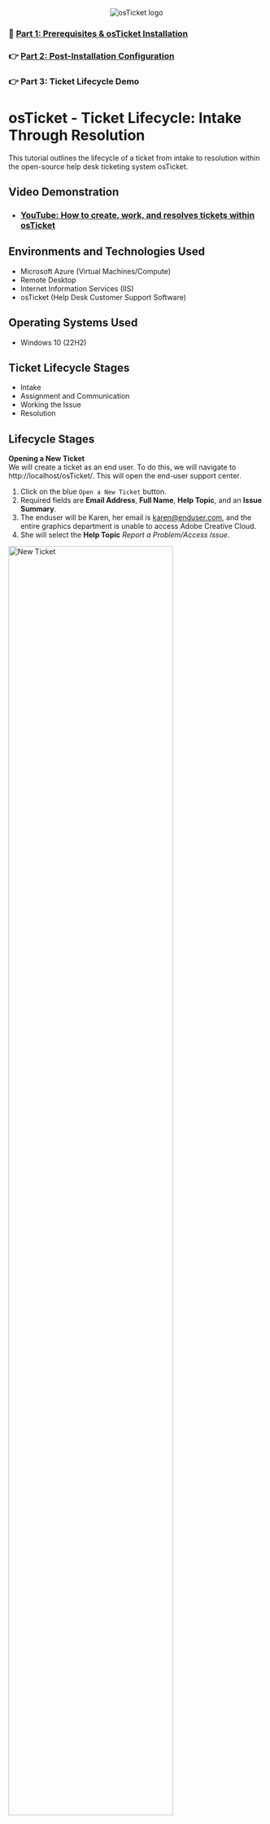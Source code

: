 <p align="center">
<img src="https://i.imgur.com/Clzj7Xs.png" alt="osTicket logo"/>
</p>

### 📍 [Part 1: Prerequisites & osTicket Installation](https://github.com/derickayala25/osticket-prereqs)
### 👉 [Part 2: Post-Installation Configuration](https://github.com/derickayala25/post-install-config)
### 👉 Part 3: Ticket Lifecycle Demo

</div>





<h1>osTicket - Ticket Lifecycle: Intake Through Resolution</h1>
This tutorial outlines the lifecycle of a ticket from intake to resolution within the open-source help desk ticketing system osTicket.<br />


<h2>Video Demonstration</h2>

- ### [YouTube: How to create, work, and resolves tickets within osTicket](https://www.youtube.com)

<h2>Environments and Technologies Used</h2>

- Microsoft Azure (Virtual Machines/Compute)
- Remote Desktop
- Internet Information Services (IIS)
- osTicket (Help Desk Customer Support Software)

<h2>Operating Systems Used </h2>

- Windows 10</b> (22H2)

<h2>Ticket Lifecycle Stages</h2>

- Intake
- Assignment and Communication
- Working the Issue
- Resolution

<h2>Lifecycle Stages</h2>

<b>Opening a New Ticket</b></br>
We will create a ticket as an end user. To do this, we will navigate to http://localhost/osTicket/. This will open the end-user support center.

1. Click on the blue `Open a New Ticket` button.
2. Required fields are <b>Email Address</b>, <b>Full Name</b>, <b>Help Topic</b>, and an <b>Issue Summary</b>.
3. The enduser will be Karen, her email is karen@enduser.com, and the entire graphics department is unable to access Adobe Creative Cloud.
4. She will select the <b>Help Topic</b> <em>Report a Problem/Access Issue</em>.

<p>
<img src="https://github.com/user-attachments/assets/83e89bae-71ef-47e8-9bbb-735668d9a912" height="80%" width="80%" alt="New Ticket"/>
</p>

5. Once the information has been entered Karen will click the `Create Ticket` button and will receive a confirmation message.

<p>
<img src="https://github.com/user-attachments/assets/9ea1afb4-7b18-417c-8afc-1e6a53aee7a2" height="80%" width="80%" alt="New Ticket"/>
</p>

<b>Signing in as Administrator</b></br>
The administrator will sign it to osTicket using this link http://localhost/osTicket/scp/login.php. Karen's request will, by default, be</br>
directed to the <b>Support</b> department, which the administrator is a part of.

<p>
<img src="https://github.com/user-attachments/assets/0f120974-1e52-4921-b8ad-fe2bf5e2eb28" height="80%" width="80%" alt="Admin Open Tickets"/>
</p>


<b>Assigning the ticket to an Agent</b></br>
The administrator will assign Karen's ticket to John.
1. From the <b>Agent Panel</b> the Admin will open the ticket.
2. After reading the request, he will adjust, if necessary, the <b>Priority</b>, <b>SLA Plan</b>, <b>Assigned To</b> and <b>Department</b>.
3. This request will be updated to an <b>Emergency</b> and the <b>SLA Plan</b> will be updated to <em>Sev-A</em>.
4. Once that's done, the ticket will be assigned to John as he's part of the <b>In-House Systems</b> team that handles these requests.

<p>
<img src="https://github.com/user-attachments/assets/9b6f5f19-3c97-48f2-96e5-94118b579cde" height="80%" width="80%" alt="Admin Open Tickets"/>
</p>

<b>Working the ticket as the Agent</b></br>
John will receive the ticket in his queue.</br>

<p>
<img src="https://github.com/user-attachments/assets/e2cf91d9-5761-4503-bc12-4f88de7d991b" height="80%" width="80%" alt="Admin Open Tickets"/>
</p>

After he takes inventory of the ticket details he can start looking for a resolution. He may post a reply to Karen detailing next steps or start looking for a resolution to the issue. John finds that a recent update has bugs that don't allow Adobe Creative
Suite to run. He rolls back the update and emails Karen, asking her if Adobe is working now.



![image](https://github.com/user-attachments/assets/a5cfd883-e08e-47c6-b2bf-69d6800d226b)


<b>Closing out the ticket</b></br>
Karen responds that everything's working correctly. John confirms receipt of the message and proceeds to close the ticket. In order to do this, he will change the <b>Ticket Status</b> from `Open (current)` to `Closed`. Then
he will click on the orange `Post Reply` button.

<p>
<img src="https://github.com/user-attachments/assets/278fddc1-5826-47ab-aa5c-ecec055668bf" height="80%" width="80%" alt="Admin Open Tickets"/>
</p>

<b>Ticket queue after closing out the request</b></br>
After posting the reply to Karen, osTicket will take you to the Open Tickets queue. Karen's request has been archived.

<p>
<img src="https://github.com/user-attachments/assets/93901f4b-019a-4ff0-8fb8-e936dfc73a95" height="80%" width="80%" alt="Admin Open Tickets"/>
</p>

Now, even though John closed the ticket, since the ticket was not transfered from the Support department to SysAdmins, he will not see it in his Closed tickets queue. 

<p>
<img src="https://github.com/user-attachments/assets/f57192be-1e08-425e-bcd1-9d5bba203ebf" height="80%" width="80%" alt="Admin Open Tickets"/>
</p>


Joe, however, will be able to see it and see that it was closed by John.

<p>
<img src="https://github.com/user-attachments/assets/012464ed-7f3e-45f9-8184-b95a68f9d6f2" height="80%" width="80%" alt="Admin Open Tickets"/>
</p>


1. Click on the blue `Open a New Ticket` button.
2. Required fields are <b>Email Address</b>, <b>Full Name</b>, <b>Help Topic</b>, and an <b>Issue Summary</b>.
3. The enduser will be Karen, her email is karen@enduser.com, and the entire graphics department is unable to access Adobe Creative Cloud.
4. She will select the <b>Help Topic</b> <em>Report a Problem/Access Issue</em>.











<p align="center">
  <a href="https://github.com/drewmarsh/osTicket-ticket-lifecycle-demo">
    <img src="/images/osticket-banner.png" width="598" alt="Banner">
  </a>
</p>

<div align="center">

### 👉 [Part 1: Prerequisites & osTicket Installation](https://github.com/drewmarsh/osTicket-installation)
### 👉 [Part 2: Post-Installation Configuration](https://github.com/drewmarsh/osTicket-post-install-configuration)
### 📍 Part 3: Ticket Lifecycle Demo

</div>

# 🧠 Technologies Used
- osTicket (Help Desk Ticketing System)
- Microsoft Azure (Cloud Computing)
- Remote Desktop
- Windows 10 Professional x64 22H2

# 📝 Ticket Lifecycle Stages
- Intake
- Assignment & Communication
- Working the Issue
- Resolution

# ♻️ Ticket Lifecycle Examples: From Intake to Resolution

### 📩 Intake
1. Navigate to `localhost/osTicket/index.php` and click the blue `Open a New Ticket` button.

<img src="/images/open-new-ticket.png" alt="Open New Ticket">

2. Proceed to fill out the following fields with the relevant ticket information:
    - **Email Address**: The email address of whoever is submitting the ticket
    - **Full Name**: The full name of whoever is submitting the ticket
    - **Help Topic**: Click on the drop-down menu and select the issue that best fits with the issue in which the ticket is regarding
    - **Issue Summary** In the first field, enter a brief title for the issue and then proceed to the second field where a more detailed description is optional but recommended

In the end-user-created ticket example below, `Jane Doe` (best reached at `jane.doe1999@gmail.com` or `999-999-9999`) is submitting a ticket regarding her trouble to access online mobile banking.

<img src="/images/end-user-ticket.png" alt="End User Ticket">

### 💬 Assignment & Communication
1. Navigate to `localhost/osTicket/scp/login.php` and enter the credentials for the administrator that will assign an Agent to work on the ticket created during Intake.

<img src="/images/admin-credentials.jpg" alt="Admin Credentials">

2. Navigate to `Tickets` > ` Open` and then open the ticket by clicking the ticket number under the **Ticket** column.

<img src="/images/open_ticket_as_admin.png" alt="Open Ticket as Admin">

3. From here, set the **Priority**, **Assign Department**, **Assigned To**, and the **SLA Plan** values for this ticket.

In the example below, the admin first clicks on the greyed out `— Unassigned —` text that's located to the right of **Assigned To**. Then, the admin designates `Luke Skywalker` as the **Assignee**.

<img src="/images/assign-agent-to-ticket.png" alt="Assign Agent to Ticket">

After the agent has been assigned to this particular ticket, the admin sets the **Priority** to `High`, the **Department** to `Support`, and the **SLA Plan** to `SEV-A`.

<img src="/images/filled-ticket-info.png" alt="Filled Ticket Info">

4. Within the ticket tab, you can see the thread of any updates to the ticket and submit updates upon assignment. Once finished, click the orange `Post Reply` button and the ticket gets assigned to the appropriate department and your customer gets notified of this change.

<img src="/images/ticket-timeline.png" alt="Ticket Timeline">

### 🛠️ Working the Issue
1. Navigate to `localhost/osTicket/scp/login.php` and enter the credentials for the Agent that has been assigned to work on the ticket created during Intake.

<img src="/images/agent-credentials.png" alt="Agent Credentials">

2. Once logged in, the Tickets window shows. It will show the ticket number, the last time it was updated, the subject, who submitted the ticket, priority level, and who it is assigned to. The Agent must click on the ticket number to open it so that they can begin working through the problem.

<img src="/images/tickets-window.png" alt="Tickets Window">

3. Once the ticket is opened, you can review all ticket items and the history of the ticket items. This includes who submitted the ticket, who assigned the ticket, and any other ticket activity. The bottom section is where you can leave a reply for the user who submitted the ticket and an internal note to notify management if the ticket has been resolved.

<img src="/images/opened-ticket.png" alt="Opened Ticket">

4. Once the Agent (Luke Skywalker) has reviewed all of the ticket details and identified a solution to the problem, the Agent can then use the **Post Reply** section to write a note to the user (Jane Doe) explaining everything, including the solution, in a professional manner.

<img src="/images/agent-works-the-issue.png" alt="Agent Works the Issue">

### ❤️‍🩹 Resolution

1. Before the user presses the orange `Post Reply` button to send the message to the user, it is important to navigate to the **Ticket Status** drop-down menu and change the value from `Open (current)` to `Closed`.

<img src="/images/close-the-ticket.png" alt="Close the Ticket">

2. Then, osTicket will take the Agent back to the Tickets tab. The Agent will then see a confirmation that the reply was posted successfully. As pictured below, ticket `#325542` by Jane Doe is no longer showing in the **Open** tickets section. Additionally, there is a visual confirmation banner at the top that says `Ticket #325542: Reply posted successfully`.

<img src="/images/ticket-closed-confirmation.png" alt="Ticket Closed Confirmation">

3. To view tickets that have been closed, Agents can navigate to `Tickets` > `Closed` > and then click the appropriate time frame that this ticket is from. From here, the Agent should see closed ticket in question.

<img src="/images/viewing-closed-ticket.png" alt="Viewing Closed Ticket">

<br><div align="center">

### 👉 [Part 1: Prerequisites & osTicket Installation](https://github.com/drewmarsh/osTicket-installation)
### 👉 [Part 2: Post-Installation Configuration](https://github.com/drewmarsh/osTicket-post-install-configuration)
### 📍 Part 3: Ticket Lifecycle Demo

</div>

